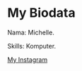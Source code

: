<!DOCTYPE html>
<html>
<head>
<title>Page Title</title>
</head>
<body>

<h1>My Biodata</h1>
<p>Nama: Michelle.</p>
<p>Skills: Komputer.</p>
 <a href="https://Instagram.com/michellemeriel">My Instagram</a
 <img src="6-model-rambut-karina-aespa-paling-curi-perhatian-terbaru-pirang-bak-barbie-tKOXXZW3or.jpg"width=500" height=600"</p>                                                            
</body>
</html>
